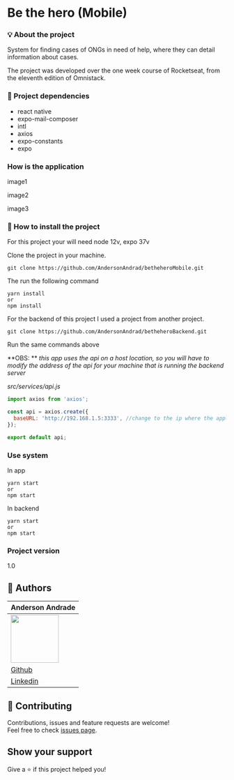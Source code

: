 # Be the hero (Mobile)

###  :bulb: ​About the project

System for finding cases of ONGs in need of help, where they can detail information about cases.

The project was developed over the one week course of Rocketseat, from the eleventh edition of Omnistack.

### :memo: Project dependencies

- react native
- expo-mail-composer
- intl
- axios
- expo-constants
- expo

### How  is the application 

image1

image2

image3

### 🚀 How to install the project

For this project your will need node 12v, expo 37v

Clone the project in your machine.

```
git clone https://github.com/AndersonAndrad/betheheroMobile.git
```

The run the following command

```
yarn install
or 
npm install
```

For the backend of this project I used a project from another project.

```
git clone https://github.com/AndersonAndrad/betheheroBackend.git
```

Run the same commands above

**OBS: ** *this app uses the api on a host location, so you will have to modify the address of the api for your machine that is running the backend server*

*src/services/api.js*

```js
import axios from 'axios';

const api = axios.create({
  baseURL: 'http://192.168.1.5:3333', //change to the ip where the application backend is running
});

export default api;

```

### Use system

In app

```
yarn start 
or 
npm start
```

In backend

```
yarn start 
or 
npm start
```

### Project version

1.0

## 👤 Authors

| Anderson Andrade                                             |
| ------------------------------------------------------------ |
| <img src="https://avatars0.githubusercontent.com/u/31743641?s=400&u=b6d9e1c428279846440325b0fae90f4b9c4d1d98&v=4" width="110"> |
| <a href="https://github.com/AndersonAndrad">Github</a>       |
| <a href="https://www.linkedin.com/in/AndersonAndrad/">Linkedin</a> |

## 🤝 Contributing

Contributions, issues and feature requests are welcome!<br />Feel free to check [issues page](https://github.com/andersonandrad/betheheroMobile/issues).

## Show your support

Give a ⭐️ if this project helped you!